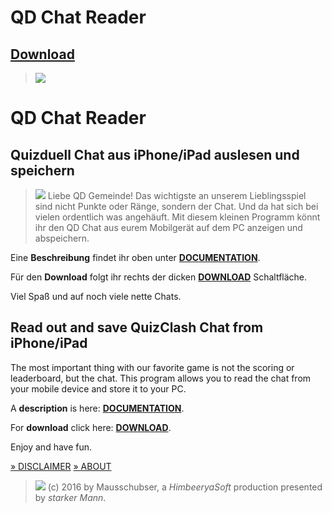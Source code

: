 # QD Chat Reader

## [Download](https://github.com/Mausschubser/qdchatreader/releases)

>![](Home_1537086)
# QD Chat Reader
## Quizduell Chat aus iPhone/iPad auslesen und speichern

>![](Home_1540757)
Liebe QD Gemeinde! Das wichtigste an unserem Lieblingsspiel sind nicht Punkte oder Ränge, sondern der Chat. 
Und da hat sich bei vielen ordentlich was angehäuft. 
Mit diesem kleinen Programm könnt ihr den QD Chat aus eurem Mobilgerät auf dem PC anzeigen und abspeichern.

Eine **Beschreibung** findet ihr oben unter **[DOCUMENTATION](qdchatreader.codeplex.com/documentation)**.

Für den **Download** folgt ihr rechts der dicken **[DOWNLOAD](qdchatreader.codeplex.com/releases)** Schaltfläche.

Viel Spaß und auf noch viele nette Chats.


## Read out and save QuizClash Chat from iPhone/iPad
The most important thing with our favorite game is not the scoring or leaderboard, but the chat.
This program allows you to read the chat from your mobile device and store it to your PC.

A **description** is here: **[DOCUMENTATION](qdchatreader.codeplex.com/documentation)**.

For **download** click here: **[DOWNLOAD](qdchatreader.codeplex.com/releases)**.

Enjoy and have fun.



[» DISCLAIMER](https://qdchatreader.codeplex.com/wikipage?title=Disclaimer)
[» ABOUT](https://qdchatreader.codeplex.com/wikipage?title=About)
>![](Home_1537580)
(c) 2016 by Mausschubser, a _HimbeeryaSoft_ production presented by _starker Mann_.

